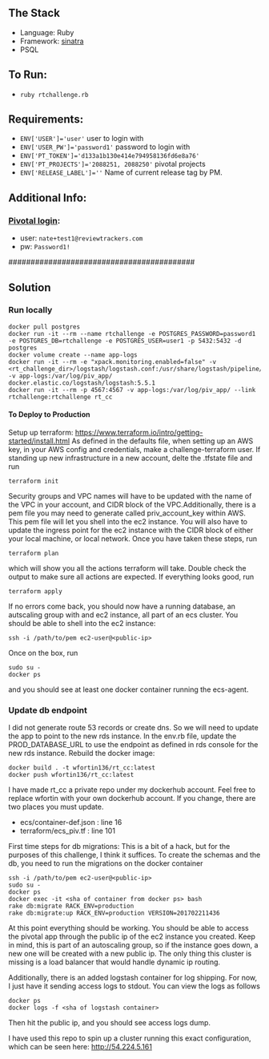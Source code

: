 
## The Stack

- Language: Ruby
- Framework: [sinatra](http://www.sinatrarb.com/)
- PSQL

## To Run:
- `ruby rtchallenge.rb`

## Requirements:
- `ENV['USER']='user'` user to login with
- `ENV['USER_PW']='password1'` password to login with
- `ENV['PT_TOKEN']='d133a1b130e414e794958136fd6e8a76'`
- `ENV['PT_PROJECTS']='2088251, 2088250'` pivotal projects
- `ENV['RELEASE_LABEL']=''` Name of current release tag by PM.

## Additional Info:

### [Pivotal login](https://www.pivotaltracker.com/signin):
- user: `nate+test1@reviewtrackers.com`
- pw: `Password1!`

##########################################
## Solution
### Run locally
```
docker pull postgres
docker run -it --rm --name rtchallenge -e POSTGRES_PASSWORD=password1 -e POSTGRES_DB=rtchallenge -e POSTGRES_USER=user1 -p 5432:5432 -d postgres
docker volume create --name app-logs
docker run -it --rm -e "xpack.monitoring.enabled=false" -v <rt_challenge_dir>/logstash/logstash.conf:/usr/share/logstash/pipeline/logstash.conf -v app-logs:/var/log/piv_app/ docker.elastic.co/logstash/logstash:5.5.1
docker run -it --rm -p 4567:4567 -v app-logs:/var/log/piv_app/ --link rtchallenge:rtchallenge rt_cc
```

#### To Deploy to Production
Setup up terraform: https://www.terraform.io/intro/getting-started/install.html
As defined in the defaults file, when setting up an AWS key, in your AWS config and credentials, make a challenge-terraform user.
If standing up new infrastructure in a new account, delte the .tfstate file and run
```
terraform init
```
Security groups and VPC names will have to be updated with the name of the VPC in your account, and CIDR block of the VPC.Additionally, there is a pem file you may need to generate called priv_account_key within AWS. This pem file will let you shell into the ec2 instance. You will also have to update the ingress point for the ec2 instance with the CIDR block of either your local machine, or local network. Once you have taken these steps, run
```
terraform plan
```
which will show you all the actions terraform will take. Double check the output to make sure all actions are expected. If everything looks good, run
```
terraform apply
```
If no errors come back, you should now have a running database, an autscaling group with and ec2 instance, all part of an ecs cluster. You should be able to shell into the ec2 instance:
```
ssh -i /path/to/pem ec2-user@<public-ip>
```
Once on the box, run 
```
sudo su -
docker ps
```
and you should see at least one docker container running the ecs-agent.

### Update db endpoint
I did not generate route 53 records or create dns. So we will need to update the app to point to the new rds instance. In the env.rb file, update the PROD_DATABASE_URL to use the endpoint as defined in rds console for the new rds instance.
Rebuild the docker image:
```
docker build . -t wfortin136/rt_cc:latest
docker push wfortin136/rt_cc:latest
```
I have made rt_cc a private repo under my dockerhub account. Feel free to replace wfortin with your own dockerhub account. If you change, there are two places you must update. 
- ecs/container-def.json : line 16
- terraform/ecs_piv.tf : line 101

First time steps for db migrations:
This is a bit of a hack, but for the purposes of this challenge, I think it suffices. To create the schemas and the db, you need to run the migrations on the docker container
```
ssh -i /path/to/pem ec2-user@<public-ip>
sudo su -
docker ps
docker exec -it <sha of container from docker ps> bash
rake db:migrate RACK_ENV=production
rake db:migrate:up RACK_ENV=production VERSION=201702211436
```

At this point everything should be working. You should be able to access the pivotal app through the public ip of the ec2 instance you created. Keep in mind, this is part of an autoscaling group, so if the instance goes down, a new one will be created with a new public ip. The only thing this cluster is missing is a load balancer that would handle dynamic ip routing.

Additionally, there is an added logstash container for log shipping. For now, I just have it sending access logs to stdout. You can view the logs as follows
```
docker ps
docker logs -f <sha of logstash container>
```
Then hit the public ip, and you should see access logs dump.

I have used this repo to spin up a cluster running this exact configuration, which can be seen here: http://54.224.5.161

